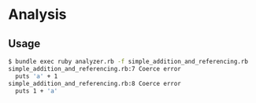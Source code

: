 Analysis
========

## Usage
```bash
$ bundle exec ruby analyzer.rb -f simple_addition_and_referencing.rb
simple_addition_and_referencing.rb:7 Coerce error
  puts 'a' + 1
simple_addition_and_referencing.rb:8 Coerce error
  puts 1 + 'a'
```